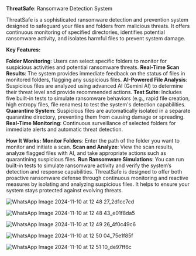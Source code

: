 **ThreatSafe**: Ransomware Detection System

ThreatSafe is a sophisticated ransomware detection and prevention system designed to safeguard your files and folders from malicious threats. It offers continuous monitoring of specified directories, identifies potential ransomware activity, and isolates harmful files to prevent system damage.

**Key Features:**

**Folder Monitoring**: Users can select specific folders to monitor for suspicious activities and potential ransomware threats.
**Real-Time Scan Results**: The system provides immediate feedback on the status of files in monitored folders, flagging any suspicious files.
**AI-Powered File Analysis**: Suspicious files are analyzed using advanced AI (Gemini AI) to determine their threat level and provide recommended actions.
**Test Suite**: Includes five built-in tests to simulate ransomware behaviors (e.g., rapid file creation, high entropy files, file renames) to test the system's detection capabilities.
**Quarantine System**: Suspicious files are automatically isolated in a separate quarantine directory, preventing them from causing damage or spreading.
**Real-Time Monitoring**: Continuous surveillance of selected folders for immediate alerts and automatic threat detection.

**How It Works:**
**Monitor Folders**: Enter the path of the folder you want to monitor and initiate a scan.
**Scan and Analyze**: View the scan results, analyze flagged files with AI, and take appropriate actions such as quarantining suspicious files.
**Run Ransomware Simulations**: You can run built-in tests to simulate ransomware activity and verify the system’s detection and response capabilities.
ThreatSafe is designed to offer both proactive ransomware defense through continuous monitoring and reactive measures by isolating and analyzing suspicious files. It helps to ensure your system stays protected against evolving threats.


![WhatsApp Image 2024-11-10 at 12 48 27_2d1cc7cd](https://github.com/user-attachments/assets/7f8ccd52-7076-42e5-b850-5b1b561cfbac)

![WhatsApp Image 2024-11-10 at 12 48 43_e01f8da5](https://github.com/user-attachments/assets/1cc637aa-271a-4db9-866b-2bc8f37ff82c)

![WhatsApp Image 2024-11-10 at 12 49 26_4f0c49c6](https://github.com/user-attachments/assets/8d8072e5-7a90-444a-8fa8-5c7b8a56c711)

![WhatsApp Image 2024-11-10 at 12 50 04_75e1f85f](https://github.com/user-attachments/assets/7eb04bcf-e757-44f9-bcc6-bf8667ed6cc4)

![WhatsApp Image 2024-11-10 at 12 51 10_de97ff6c](https://github.com/user-attachments/assets/01dc488f-2a3d-49dc-82c7-a5a7094db86d)

